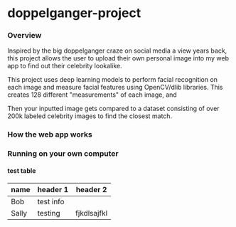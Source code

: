 # doppelganger-project

### Overview

Inspired by the big doppelganger craze on social media a view years back, this project allows the user to upload their own personal image into my web app to find out their celebrity lookalike.

This project uses deep learning models to perform facial recognition on each image and measure facial features using OpenCV/dlib libraries.  This creates 128 different "measurements" of each image, and 

Then your inputted image gets compared to a dataset consisting of over 200k labeled celebrity images to find the closest match.  

### How the web app works


### Running on your own computer


#### test table

|name   | header 1    |  header 2  |
|-------|-------------|------------|
|Bob    |test info    |            |
|Sally  |     testing | fjkdlsajfkl|

